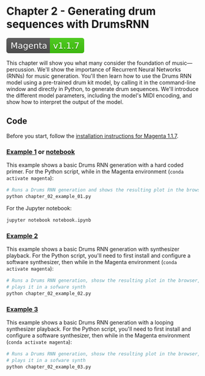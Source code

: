 # Chapter 2 - Generating drum sequences with DrumsRNN

[![Magenta Version 1.1.7](../docs/magenta-v1.1.7-badge.svg)](https://github.com/magenta/magenta/releases/tag/1.1.7)

This chapter will show you what many consider the foundation of music—percussion. We'll show the importance of Recurrent Neural Networks (RNNs) for music generation. You'll then learn how to use the Drums RNN model using a pre-trained drum kit model, by calling it in the command-line window and directly in Python, to generate drum sequences.  We'll introduce the different model parameters, including the model's MIDI encoding, and show how to interpret the output of the model.

## Code

Before you start, follow the [installation instructions for Magenta 1.1.7](https://github.com/PacktPublishing/hands-on-music-generation-with-magenta/tree/master/Chapter01#installing-magenta).

### [Example 1](chapter_02_example_01.py) or [notebook](notebook.ipynb)

This example shows a basic Drums RNN generation with a hard coded primer. For the Python script, while in the Magenta environment (`conda activate magenta`):

```bash
# Runs a Drums RNN generation and shows the resulting plot in the browser
python chapter_02_example_01.py
```

For the Jupyter notebook:

```bash
jupyter notebook notebook.ipynb
```

### [Example 2](chapter_09_example_02.py)

This example shows a basic Drums RNN generation with synthesizer playback. For the Python script, you'll need to first install and configure a software synthesizer, then while in the Magenta environment (`conda activate magenta`):

```bash
# Runs a Drums RNN generation, shosw the resulting plot in the browser, and
# plays it in a sofware synth
python chapter_02_example_02.py
```

### [Example 3](chapter_02_example_03.py)

This example shows a basic Drums RNN generation with a looping synthesizer playback. For the Python script, you'll need to first install and configure a software synthesizer, then while in the Magenta environment (`conda activate magenta`):

```bash
# Runs a Drums RNN generation, shosw the resulting plot in the browser, and
# plays it in a sofware synth
python chapter_02_example_03.py
```
